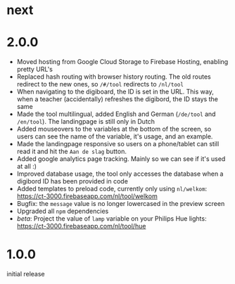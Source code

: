 # next



# 2.0.0

* Moved hosting from Google Cloud Storage to Firebase Hosting, enabling pretty URL's
* Replaced hash routing with browser history routing. The old routes redirect to the new ones, so `/#/tool` redirects to `/nl/tool`
* When navigating to the digiboard, the ID is set in the URL. This way, when a teacher (accidentally) refreshes the digibord, the ID stays the same
* Made the tool multilingual, added English and German (`/de/tool` and `/en/tool`). The landingpage is still only in Dutch
* Added mouseovers to the variables at the bottom of the screen, so users can see the name of the variable, it's usage, and an example.
* Made the landingpage responsive so users on a phone/tablet can still read it and hit the `Aan de slag` button.
* Added google analytics page tracking. Mainly so we can see if it's used at all :)
* Improved database usage, the tool only accesses the database when a digibord ID has been provided in code
* Added templates to preload code, currently only using `nl/welkom`: https://ct-3000.firebaseapp.com/nl/tool/welkom
* Bugfix: the `message` value is no longer lowercased in the preview screen
* Upgraded all `npm` dependencies
* *beta*: Project the value of `lamp` variable on your Philips Hue lights: https://ct-3000.firebaseapp.com/nl/tool/hue

# 1.0.0

initial release